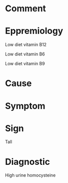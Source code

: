 # Comment

# Eppremiology

Low diet vitamin B12

Low diet vitamin B6

Low diet vitamin B9

# Cause

# Symptom

# Sign

Tall

# Diagnostic

High urine homocysteine
